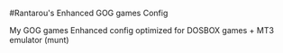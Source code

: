 #Rantarou's Enhanced GOG games Config

My GOG games Enhanced config optimized for DOSBOX games + MT3 emulator (munt)


